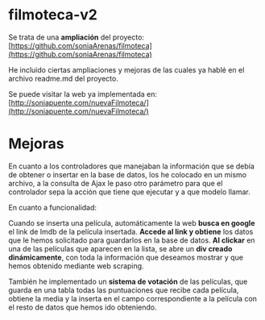 # filmoteca-v2


Se trata de una **ampliación** del proyecto: [https://github.com/soniaArenas/filmoteca](https://github.com/soniaArenas/filmoteca)

He incluido ciertas ampliaciones y mejoras de las cuales ya hablé en el archivo readme.md del proyecto. 

Se puede visitar la web ya implementada en: 
[http://soniapuente.com/nuevaFilmoteca/](http://soniapuente.com/nuevaFilmoteca/)



# Mejoras

En cuanto a los controladores que manejaban la información que se debía de obtener o insertar en la base de datos, los he colocado en un mismo archivo, a la consulta de Ajax le paso otro parámetro para que el controlador sepa la acción que tiene que ejecutar y a que modelo llamar.

En cuanto a funcionalidad:

Cuando se inserta una película, automáticamente la web **busca en google** el link de Imdb de la película insertada. 
**Accede al link y obtiene** los datos que le hemos solicitado para guardarlos en la base de datos.
**Al clickar** en una de las películas que aparecen en la lista, se abre un **div creado dinámicamente**, con toda la información que deseamos mostrar y que hemos obtenido mediante web scraping.

También he implementado un **sistema de votación** de las películas, que guarda en una tabla todas las puntuaciones que recibe cada película, obtiene la media y la inserta en el campo correspondiente a la película con el resto de datos que hemos ido obteniendo.
